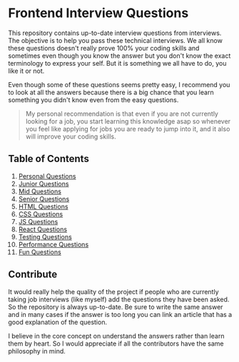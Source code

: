 # Frontend Interview Questions

This repository contains up-to-date interview questions from interviews. The objective is to help you pass these technical interviews. We all know these questions doesn't really prove 100% your coding skills and sometimes even though you know the answer but you don't know the exact terminology to express your self. But it is something we all have to do, you like it or not.

Even though some of these questions seems pretty easy, I recommend you to look at all the answers because there is a big chance that you learn something you didn't know even from the easy questions.

> My personal recommendation is that even if you are not currently looking for a job, you start learning this knowledge asap so whenever you feel like applying for jobs you are ready to jump into it, and it also will improve your coding skills.

## Table of Contents

  1. [Personal Questions](src/questions/personal-questions.md)
  2. [Junior Questions](src/questions/junior-questions.md)
  3. [Mid Questions](src/questions/mid-questions.md)
  4. [Senior Questions](src/questions/senior-questions.md)
  5. [HTML Questions](src/questions/html-questions.md)
  6. [CSS Questions](src/questions/css-questions.md)
  7. [JS Questions](src/questions/js-questions.md)
  8. [React Questions](src/questions/React-questions.md)
  9. [Testing Questions](src/questions/testing-questions.md)
  10. [Performance Questions](src/questions/performance-questions.md)
  11. [Fun Questions](src/questions/fun-questions.md)
  
  ## Contribute

It would really help the quality of the project if people who are currently taking job interviews (like myself) add the questions they have been asked. So the repository is always up-to-date. Be sure to write the same answer and in many cases if the answer is too long you can link an article that has a good explanation of the question. 

I believe in the core concept on understand the answers rather than learn them by heart. So I would appreciate if all the contributors have the same philosophy in mind.

